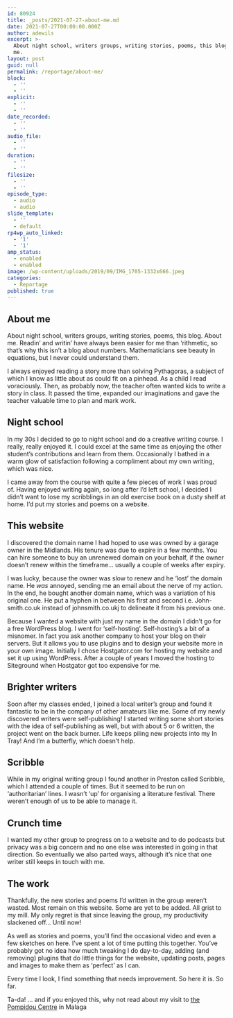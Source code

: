 ```yaml
---
id: 80924
title: _posts/2021-07-27-about-me.md
date: 2021-07-27T00:00:00.000Z
author: adewils
excerpt: >-
  About night school, writers groups, writing stories, poems, this blog. About
  me.
layout: post
guid: null
permalink: /reportage/about-me/
block:
  - ''
  - ''
explicit:
  - ''
  - ''
date_recorded:
  - ''
  - ''
audio_file:
  - ''
  - ''
duration:
  - ''
  - ''
filesize:
  - ''
  - ''
episode_type:
  - audio
  - audio
slide_template:
  - ''
  - default
rp4wp_auto_linked:
  - '1'
  - '1'
amp_status:
  - enabled
  - enabled
image: /wp-content/uploads/2019/09/IMG_1705-1332x666.jpeg
categories:
  - Reportage
published: true
---
```

## About me  
About night school, writers groups, writing stories, poems, this blog. About me.
Readin’ and writin’ have always been easier for me than ‘rithmetic, so that’s why this isn’t a blog about numbers. Mathematicians see beauty in equations, but I never could understand them.  

I always enjoyed reading a story more than solving Pythagoras, a subject of which I know as little about as could fit on a pinhead. As a child I read voraciously. Then, as probably now, the teacher often wanted kids to write a story in class. It passed the time, expanded our imaginations and gave the teacher valuable time to plan and mark work.  

## Night school
In my 30s I decided to go to night school and do a creative writing course. I really, really enjoyed it. I could excel at the same time as enjoying the other student’s contributions and learn from them. Occasionally I bathed in a warm glow of satisfaction following a compliment about my own writing, which was nice.   

I came away from the course with quite a few pieces of work I was proud of. Having enjoyed writing again, so long after I’d left school, I decided I didn’t want to lose my scribblings in an old exercise book on a dusty shelf at home. I’d put my stories and poems on a website.  

## This website
I discovered the domain name I had hoped to use was owned by a garage owner in the Midlands. His tenure was due to expire in a few months. You can hire someone to buy an unrenewed domain on your behalf, if the owner doesn’t renew within the timeframe… usually a couple of weeks after expiry.  

I was lucky, because the owner was slow to renew and he ‘lost’ the domain name. He _was_ annoyed, sending me an email about the nerve of my action. In the end, he bought another domain name, which was a variation of his original one. He put a hyphen in between his first and second i.e. John-smith.co.uk instead of johnsmith.co.ukj to delineate it from his previous one.  

Because I wanted a website with just my name in the domain I didn’t go for a free WordPress blog. I went for ‘self-hosting’. Self-hosting’s a bit of a misnomer. In fact you ask another company to host your blog on their servers. But it allows you to use plugins and to design your website more in your own image. Initially I chose Hostgator.com for hosting my website and set it up using WordPress. After a couple of years I moved the hosting to Siteground when Hostgator got too expensive for me.  

## Brighter writers
Soon after my classes ended, I joined a local writer’s group and found it fantastic to be in the company of other amateurs like me. Some of my newly discovered writers were self-publishing! I started writing some short stories with the idea of self-publishing as well, but with about 5 or 6 written, the project went on the back burner. Life keeps piling new projects into my In Tray! And I’m a butterfly, which doesn’t help.  

## Scribble
While in my originaI writing group I found another in Preston called Scribble, which I attended a couple of times. But it seemed to be run on ‘authoritarian’ lines. I wasn’t ‘up’ for organising a literature festival. There weren’t enough of us to be able to manage it.  

## Crunch time
I wanted my other group to progress on to a website and to do podcasts but privacy was a big concern and no one else was interested in going in that direction. So eventually we also parted ways, although it’s nice that one writer still keeps in touch with me.  

## The work
Thankfully, the new stories and poems I’d written in the group weren’t wasted. Most remain on this website. Some are yet to be added. All grist to my mill. My only regret is that since leaving the group, my productivity slackened off… Until now!  

As well as stories and poems, you’ll find the occasional video and even a few sketches on here. I’ve spent a lot of time putting this together. You’ve probably got no idea how much tweaking I do day-to-day, adding (and removing) plugins that do little things for the website, updating posts, pages and images to make them as ‘perfect’ as I can.  

Every time I look, I find something that needs improvement. So here it is. So far.  

Ta-da!
… and if you enjoyed this, why not read about my visit to [the Pompidou Centre](_posts/2021-08-16-cac-and-centre-pompidou-malaga-2-2.md) in Malaga
